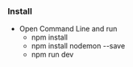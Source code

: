 
### Install 
  - Open Command Line and run
    * npm install
    * npm install nodemon --save
    * npm run dev